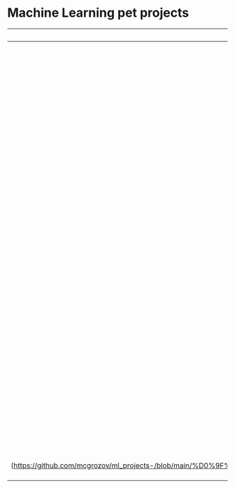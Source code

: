 # Machine Learning pet projects
| Проект | Инструменты | 
 |:---------------------------:| :---------------------------:|
| 1. Классификаиция клиентов телеком компании | Python, Pandas, Matplotlib, Scikit-learn |
| 2. Прогнозирование оттока клиента Банка | Pandas, Matplotlib, Scikit-learn | 
| 3. Определение наиболее выгодного региона нефтедобычи | Pandas, Scikit-learn, бутстреп |
| 4. Система прогнозирования продажи отелей | Python, Pandas, Matplotlib, NumPy, Scikit-learn |
| 5. Прогнозирование стоимости жилья в жилом массиве | Python, Pandas, Spark|
| 6. Защита данных клиентов страховой компании| Python, NumPy, Scikit-learn|
| 7. Построение модели определения стоимости автомобиля| Python, Pandas, lightgbm^ CatBoost|
| 8. Прогнозирование темпаратуры звезды| Pandas, Python, Pytorch|
| 9. Разработка системы предупреждения аварий на каршеринге| SQL, Pandas, Scikit-learn, PostgreSQL, SQLAlchemy|
| 10. Прогнозирование количества заказов такси на следующий час| Python, Pandas, Scikit-learn, statsmodels|
| 11.  Обучение модели классификации комментариев | Python, Pandas, BERT, nltk, tf-idf|
| 12.  Обработка фотографий покупателя|Python, Keras |
| 13.  Поиск по изображению| BERT, Pytorch, Keras, Scikit-learn |
| 14. [Прогнозирование температуры стали] (https://github.com/mcgrozov/ml_projects-/blob/main/%D0%9F%D1%80%D0%BE%D0%B3%D0%BD%D0%BE%D0%B7%D0%B8%D1%80%D0%BE%D0%B2%D0%B0%D0%BD%D0%B8%D0%B5%20%D1%82%D0%B5%D0%BC%D0%BF%D0%B5%D1%80%D0%B0%D1%82%D1%83%D1%80%D1%8B%20%D1%81%D1%82%D0%B0%D0%BB%D0%B8.ipynb) | Pytorch, Keras, Scikit-learn, CatBoost |
